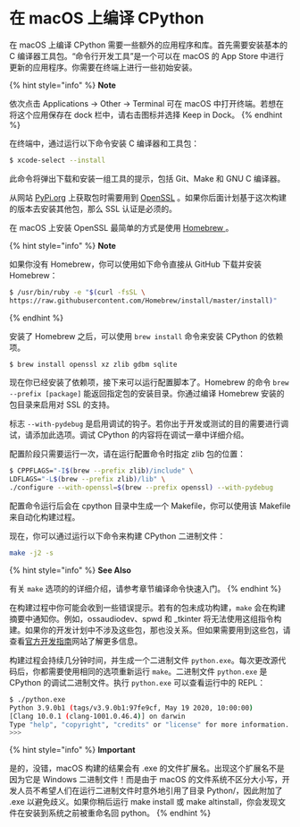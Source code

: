 # 在 macOS 上编译 CPython

在 macOS 上编译 CPython 需要一些额外的应用程序和库。首先需要安装基本的 C 编译器工具包。“命令行开发工具”是一个可以在 macOS 的 App Store 中进行更新的应用程序。你需要在终端上进行一些初始安装。

{% hint style="info" %}
**Note**

依次点击 Applications -> Other -> Terminal 可在 macOS 中打开终端。若想在将这个应用保存在 dock 栏中，请右击图标并选择 Keep in Dock。
{% endhint %}

在终端中，通过运行以下命令安装 C 编译器和工具包：

```bash
$ xcode-select --install
```

此命令将弹出下载和安装一组工具的提示，包括 Git、Make 和 GNU C 编译器。

从网站 [PyPi.org](https://pypi.org) 上获取包时需要用到 [OpenSSL](https://www.openssl.org) 。如果你后面计划基于这次构建的版本去安装其他包，那么 SSL 认证是必须的。

在 macOS 上安装 OpenSSL 最简单的方式是使用 [Homebrew ](https://brew.sh)。

{% hint style="info" %}
**Note**

如果你没有 Homebrew，你可以使用如下命令直接从 GitHub 下载并安装 Homebrew：

```bash
$ /usr/bin/ruby -e "$(curl -fsSL \
https://raw.githubusercontent.com/Homebrew/install/master/install)"
```
{% endhint %}

安装了 Homebrew 之后，可以使用 `brew install` 命令来安装 CPython 的依赖项。

```bash
$ brew install openssl xz zlib gdbm sqlite
```

现在你已经安装了依赖项，接下来可以运行配置脚本了。Homebrew 的命令 `brew --prefix [package]` 能返回指定包的安装目录。你通过编译 Homebrew 安装的包目录来启用对 SSL 的支持。

标志 `--with-pydebug` 是启用调试的钩子。若你出于开发或测试的目的需要进行调试，请添加此选项。调试 CPython 的内容将在调试一章中详细介绍。

配置阶段只需要运行一次，请在运行配置命令时指定 zlib 包的位置：

```bash
$ CPPFLAGS="-I$(brew --prefix zlib)/include" \
LDFLAGS="-L$(brew --prefix zlib)/lib" \
./configure --with-openssl=$(brew --prefix openssl) --with-pydebug
```

配置命令运行后会在 cpython 目录中生成一个 Makefile，你可以使用该 Makefile 来自动化构建过程。

现在，你可以通过运行以下命令来构建 CPython 二进制文件：

```bash
make -j2 -s
```

{% hint style="info" %}
**See Also**

有关 `make` 选项的的详细介绍，请参考章节编译命令快速入门。
{% endhint %}

在构建过程中你可能会收到一些错误提示。若有的包未成功构建，`make` 会在构建摘要中通知你。例如，ossaudiodev、spwd 和 \_tkinter 将无法使用这组指令构建。如果你的开发计划中不涉及这些包，那也没关系。但如果需要用到这些包，请查看[官方开发指南](https://devguide.python.org)网站了解更多信息。

构建过程会持续几分钟时间，并生成一个二进制文件 `python.exe`。每次更改源代码后，你都需要使用相同的选项重新运行 `make`。二进制文件 `python.exe` 是 CPython 的调试二进制文件。执行 `python.exe` 可以查看运行中的 REPL：

```bash
$ ./python.exe
Python 3.9.0b1 (tags/v3.9.0b1:97fe9cf, May 19 2020, 10:00:00)
[Clang 10.0.1 (clang-1001.0.46.4)] on darwin
Type "help", "copyright", "credits" or "license" for more information.
>>>
```

{% hint style="info" %}
**Important**

是的，没错，macOS 构建的结果会有 .exe 的文件扩展名。出现这个扩展名不是因为它是 Windows 二进制文件！而是由于 macOS 的文件系统不区分大小写，开发人员不希望人们在运行二进制文件时意外地引用了目录 Python/，因此附加了 .exe 以避免歧义。如果你稍后运行 make install 或 make altinstall，你会发现文件在安装到系统之前被重命名回 python。
{% endhint %}
